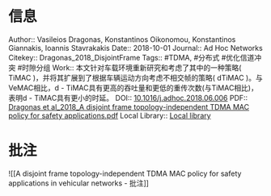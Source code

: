 # 信息
Author:: Vasileios Dragonas, Konstantinos Oikonomou, Konstantinos Giannakis, Ioannis Stavrakakis
Date:: 2018-10-01
Journal:: Ad Hoc Networks
Citekey:: Dragonas_2018_DisjointFrame
Tags:: #TDMA, #分布式 #优化信道冲突 #时隙分组 
Work:: 本文针对车载环境重新研究和考虑了其中的一种策略( TiMAC )，并将其扩展到了根据车辆运动方向考虑不相交帧的策略( dTiMAC )。与VeMAC相比，d - TiMAC具有更高的吞吐量和更低的重传次数(与TiMAC相比)，表明d - TiMAC具有更小的时延。
DOI:: [10.1016/j.adhoc.2018.06.006](https://doi.org/10.1016/j.adhoc.2018.06.006)
PDF:: [Dragonas et al_2018_A disjoint frame topology-independent TDMA MAC policy for safety applications.pdf](zotero://open-pdf/library/items/889AJ632)
Local Library:: [Local library](zotero://select/items/1_LSQGRI7K)

# 批注
![[A disjoint frame topology-independent TDMA MAC policy for safety applications in vehicular networks - 批注]]